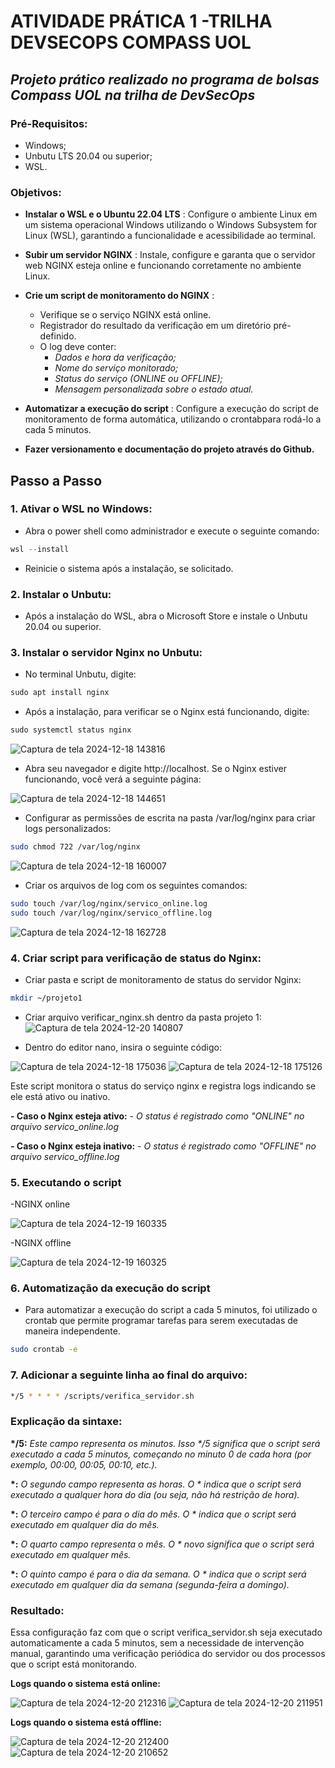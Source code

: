 # ATIVIDADE PRÁTICA 1 -TRILHA DEVSECOPS COMPASS UOL

## _Projeto prático realizado no programa de bolsas Compass UOL na trilha de DevSecOps_

### Pré-Requisitos:
-   Windows;
-   Unbutu LTS 20.04 ou superior;
-   WSL.

### Objetivos:
- __Instalar o WSL e o Ubuntu 22.04 LTS__ : Configure o ambiente Linux em um sistema operacional Windows utilizando o Windows Subsystem for Linux (WSL), garantindo a funcionalidade e acessibilidade ao terminal.
- __Subir um servidor NGINX__ : Instale, configure e garanta que o servidor web NGINX esteja online e funcionando corretamente no ambiente Linux.
- __Crie um script de monitoramento do NGINX__ :

  - Verifique se o serviço NGINX está online.
  - Registrador do resultado da verificação em um diretório pré-definido.
  - O log deve conter:
    - _Dados e hora da verificação;_ 
    - _Nome do serviço monitorado;_ 
    - _Status do serviço (ONLINE ou OFFLINE);_
    - _Mensagem personalizada sobre o estado atual._
    
- __Automatizar a execução do script__ : Configure a execução do script de monitoramento de forma automática, utilizando o crontabpara rodá-lo a cada 5 minutos.
- __Fazer versionamento e documentação do projeto através do Github.__

## Passo a Passo

### 1. Ativar o WSL no Windows:
- Abra o power shell como administrador e execute o seguinte comando:
```powershell
wsl --install
```
- Reinicie o sistema após a instalação, se solicitado.

### 2. Instalar o Unbutu:
- Após a instalação do WSL, abra o Microsoft Store e instale o Unbutu 20.04 ou superior.

### 3. Instalar o servidor Nginx no Unbutu:
- No terminal Unbutu, digite:
```powershell
sudo apt install nginx
```
- Após a instalação, para verificar se o Nginx está funcionando, digite:
```powershell
sudo systemctl status nginx
```

![Captura de tela 2024-12-18 143816](https://github.com/user-attachments/assets/1de157ca-347f-482b-8f30-2da8349a845d)


- Abra seu navegador e digite http://localhost. Se o Nginx estiver funcionando, você verá a seguinte página:
  
  
![Captura de tela 2024-12-18 144651](https://github.com/user-attachments/assets/ac160411-fce7-4d5c-acde-a6e84f760cb4)


- Configurar as permissões de escrita na pasta /var/log/nginx para criar logs personalizados:

```bash
sudo chmod 722 /var/log/nginx
```

![Captura de tela 2024-12-18 160007](https://github.com/user-attachments/assets/a7554b2c-2684-4606-ab9e-048e7e5e3d6c)

- Criar os arquivos de log com os seguintes comandos:
  
```bash
sudo touch /var/log/nginx/servico_online.log
sudo touch /var/log/nginx/servico_offline.log
````

![Captura de tela 2024-12-18 162728](https://github.com/user-attachments/assets/67ba7cbe-2d8f-48e3-895f-814c7e0d87b0)

### 4. Criar script para verificação de status do Nginx:
- Criar pasta e script de monitoramento de status do servidor Nginx:

```bash
mkdir ~/projeto1
````

- Criar arquivo verificar_nginx.sh dentro da pasta projeto 1:
![Captura de tela 2024-12-20 140807](https://github.com/user-attachments/assets/d960e08a-5c6a-46ce-b0ac-78bb2ed1c04e)

- Dentro do editor nano, insira o seguinte código:

![Captura de tela 2024-12-18 175036](https://github.com/user-attachments/assets/76c6b2d6-f913-4b20-9612-9e3a2799b477)
![Captura de tela 2024-12-18 175126](https://github.com/user-attachments/assets/afb1ca77-8088-4dfe-842d-e71716313cdc)

Este script monitora o status do serviço nginx e registra logs indicando se ele está ativo ou inativo.

__- Caso o Nginx esteja ativo:__
    - _O status é registrado como "ONLINE" no arquivo servico_online.log_
    
__- Caso o Nginx esteja inativo:__
    - _O status é registrado como "OFFLINE" no arquivo servico_offline.log_

### 5. Executando o script

-NGINX online

![Captura de tela 2024-12-19 160335](https://github.com/user-attachments/assets/64023798-ff09-4f48-8add-0902e9358f2d)

-NGINX offline

![Captura de tela 2024-12-19 160325](https://github.com/user-attachments/assets/891468fc-4214-4890-a96f-9eb503ae7fe5)

### 6. Automatização da execução do script

- Para automatizar a execução do script a cada 5 minutos, foi utilizado o crontab que permite programar tarefas para serem executadas de maneira independente.

```bash
sudo crontab -e
````

### 7. Adicionar a seguinte linha ao final do arquivo:

```bash
*/5 * * * * /scripts/verifica_servidor.sh
````

### Explicação da sintaxe:

__*/5:__ _Este campo representa os minutos. Isso */5 significa que o script será executado a cada 5 minutos, começando no minuto 0 de cada hora (por exemplo, 00:00, 00:05, 00:10, etc.)._

__*:__  _O segundo campo representa as horas. O * indica que o script será executado a qualquer hora do dia (ou seja, não há restrição de hora)._

__*:__ _O terceiro campo é para o dia do mês. O * indica que o script será executado em qualquer dia do mês._

__*:__ _O quarto campo representa o mês. O * novo significa que o script será executado em qualquer mês._

__*:__ _O quinto campo é para o dia da semana. O * indica que o script será executado em qualquer dia da semana (segunda-feira a domingo)._

### Resultado:
Essa configuração faz com que o script verifica_servidor.sh seja executado automaticamente a cada 5 minutos, sem a necessidade de intervenção manual, garantindo uma verificação periódica do servidor ou dos processos que o script está monitorando.

__Logs quando o sistema está online:__

![Captura de tela 2024-12-20 212316](https://github.com/user-attachments/assets/1146b2fa-e015-424f-afd0-2d3e81bc2451)
![Captura de tela 2024-12-20 211951](https://github.com/user-attachments/assets/ad395331-cc88-43b5-b391-b1b6aad41366)

__Logs quando o sistema está offline:__

![Captura de tela 2024-12-20 212400](https://github.com/user-attachments/assets/7feb6dcd-98b3-4930-8f1c-f61e9ac37a24)
![Captura de tela 2024-12-20 210652](https://github.com/user-attachments/assets/a5a816b3-9825-4768-84fe-451123e7f8f1)











